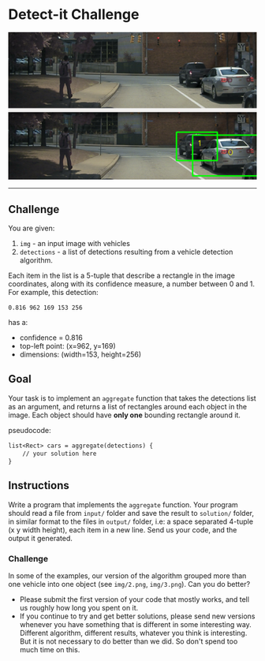 # Detect-it Challenge

![image](screenshots/0.png)

---
## Challenge
You are given:

1. `img` - an input image with vehicles
2. `detections` - a list of detections resulting from a vehicle detection algorithm.

Each item in the list is a 5-tuple that describe a rectangle in the image coordinates, along with its confidence measure, a number between 0 and 1.
For example, this detection:
```
0.816 962 169 153 256
```
has a:
* confidence = 0.816
* top-left point: (x=962, y=169)
* dimensions: (width=153, height=256)


## Goal
Your task is to implement an `aggregate` function that takes the detections list as an argument, and returns a list of rectangles around each object in the image.
Each object should have **only one** bounding rectangle around it.

pseudocode:
```
list<Rect> cars = aggregate(detections) {
    // your solution here
}
```


## Instructions

Write a program that implements the `aggregate` function. Your program should read a file from `input/` folder and save the result to `solution/` folder,
in similar format to the files in `output/` folder, i.e: a space separated 4-tuple (x y width height), each item in a new line. Send us your code, and the output it generated.

### Challenge

In some of the examples, our version of the algorithm grouped more than one vehicle into one object (see `img/2.png`, `img/3.png`). Can you do better?
* Please submit the first version of your code that mostly works, and tell us roughly how long you spent on it.
* If you continue to try and get better solutions, please send new versions whenever you have something that is different in some interesting way. Different algorithm,
    different results, whatever you think is interesting. But it is not necessary to do better than we did. So don't spend too much time on this.
